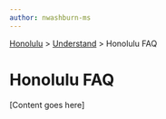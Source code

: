 ```yaml
---
author: nwashburn-ms
---
```


<a href="../overview.md">Honolulu</a> > <a href="../overview.md">Understand</a> > Honolulu FAQ

# Honolulu FAQ

[Content goes here]